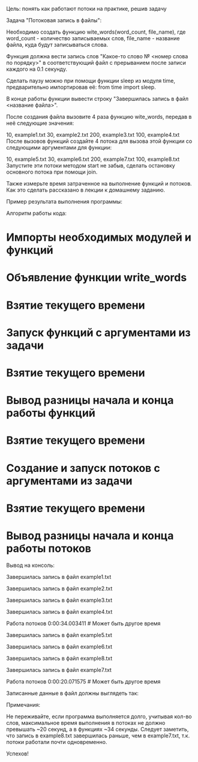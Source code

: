 Цель: понять как работают потоки на практике, решив задачу



Задача "Потоковая запись в файлы":

Необходимо создать функцию wite_words(word_count, file_name), где word_count - количество записываемых слов, file_name - название файла, куда будут записываться слова.

Функция должна вести запись слов "Какое-то слово № <номер слова по порядку>" в соответствующий файл с прерыванием после записи каждого на 0.1 секунду.

Сделать паузу можно при помощи функции sleep из модуля time, предварительно импортировав её: from time import sleep.

В конце работы функции вывести строку "Завершилась запись в файл <название файла>".



После создания файла вызовите 4 раза функцию wite_words, передав в неё следующие значения:

10, example1.txt
30, example2.txt
200, example3.txt
100, example4.txt
После вызовов функций создайте 4 потока для вызова этой функции со следующими аргументами для функции:

10, example5.txt
30, example6.txt
200, example7.txt
100, example8.txt
Запустите эти потоки методом start не забыв, сделать остановку основного потока при помощи join.

Также измерьте время затраченное на выполнение функций и потоков. Как это сделать рассказано в лекции к домашнему заданию.



Пример результата выполнения программы:

Алгоритм работы кода:

# Импорты необходимых модулей и функций

# Объявление функции write_words

# Взятие текущего времени

# Запуск функций с аргументами из задачи

# Взятие текущего времени

# Вывод разницы начала и конца работы функций

# Взятие текущего времени

# Создание и запуск потоков с аргументами из задачи

# Взятие текущего времени

# Вывод разницы начала и конца работы потоков

Вывод на консоль:

Завершилась запись в файл example1.txt

Завершилась запись в файл example2.txt

Завершилась запись в файл example3.txt

Завершилась запись в файл example4.txt

Работа потоков 0:00:34.003411 # Может быть другое время

Завершилась запись в файл example5.txt

Завершилась запись в файл example6.txt

Завершилась запись в файл example8.txt

Завершилась запись в файл example7.txt

Работа потоков 0:00:20.071575 # Может быть другое время



Записанные данные в файл должны выглядеть так:



Примечания:

Не переживайте, если программа выполняется долго, учитывая кол-во слов, максимальное время выполнения в потоках не должно превышать ~20 секунд, а в функциях ~34 секунды.
Cледует заметить, что запись в example8.txt завершилась раньше, чем в example7.txt, т.к. потоки работали почти одновременно.


Успехов!
